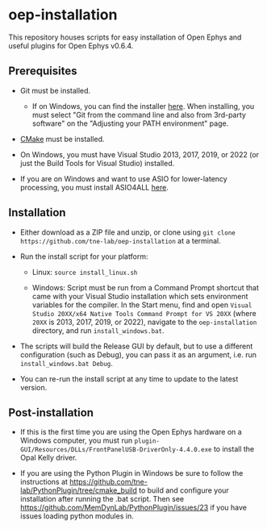 # oep-installation

This repository houses scripts for easy installation of Open Ephys and useful plugins for Open Ephys v0.6.4.

## Prerequisites

* Git must be installed.
  * If on Windows, you can find the installer [here](https://git-scm.com/download/win). When installing, you must select "Git from the command line and also from 3rd-party software" on the "Adjusting your PATH environment" page.

* [CMake](https://cmake.org/) must be installed.

* On Windows, you must have Visual Studio 2013, 2017, 2019, or 2022 (or just the Build Tools for Visual Studio) installed.

* If you are on Windows and want to use ASIO for lower-latency processing, you must install ASIO4ALL [here](http://www.asio4all.org/).


## Installation

* Either download as a ZIP file and unzip, or clone using `git clone https://github.com/tne-lab/oep-installation` at a terminal.

* Run the install script for your platform:

  * Linux: `source install_linux.sh`
  
  * Windows: Script must be run from a Command Prompt shortcut that came with your Visual Studio installation which sets environment variables for the compiler. In the Start menu, find and open `Visual Studio 20XX/x64 Native Tools Command Prompt for VS 20XX` (where `20XX` is 2013, 2017, 2019, or 2022), navigate to the `oep-installation` directory, and run `install_windows.bat`.


* The scripts will build the Release GUI by default, but to use a different configuration (such as Debug), you can pass it as an argument, i.e. run `install_windows.bat Debug`.

* You can re-run the install script at any time to update to the latest version.

## Post-installation

* If this is the first time you are using the Open Ephys hardware on a Windows computer, you must run `plugin-GUI/Resources/DLLs/FrontPanelUSB-DriverOnly-4.4.0.exe` to install the Opal Kelly driver.

* If you are using the Python Plugin in Windows be sure to follow the instructions at https://github.com/tne-lab/PythonPlugin/tree/cmake_build to build and configure your installation after running the .bat script. Then see https://github.com/MemDynLab/PythonPlugin/issues/23 if you have issues loading python modules in.

